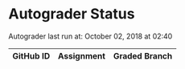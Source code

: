 # Autograder Status
Autograder last run at: October 02, 2018 at 02:40

| GitHub ID | Assignment | Graded Branch |
|-----------|------------|---------------|
